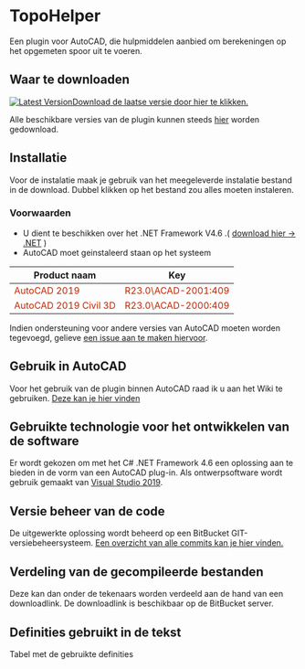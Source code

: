 # TopoHelper

Een plugin voor AutoCAD, die hulpmiddelen aanbied om berekeningen op het opgemeten spoor uit te voeren.

## Waar te downloaden

[![Latest Version](wiki/images/download-cloud.svg)Download de laatse versie door hier te klikken.](http://example.com "TODO: add actual link.")

Alle beschikbare versies van de plugin kunnen steeds [hier](https://bitbucket.org/cadsmurfs/topohelper/downloads/ "Verzammeling van alle downloads op BitBucket.") worden gedownload.

## Installatie

Voor de instalatie maak je gebruik van het meegeleverde instalatie bestand in de download. Dubbel klikken op het bestand zou alles moeten instaleren.

### Voorwaarden

* U dient te beschikken over het .NET Framework V4.6 .( [download hier -> .NET](https://dotnet.microsoft.com/download/dotnet-framework "klik hier om deze te downloaden") )
* AutoCAD moet geinstaleerd staan op het systeem

| Product naam | Key |
| ------------ | --- |
| <span class="colour" style="color:rgb(191, 38, 0)">AutoCAD 2019</span> | <span class="colour" style="color:rgb(191, 38, 0)">R23.0\ACAD-2001:409</span> |
| <span class="colour" style="color:rgb(191, 38, 0)">AutoCAD 2019 Civil 3D</span> | <span class="colour" style="color:rgb(191, 38, 0)">R23.0\ACAD-2000:409</span> |

Indien ondersteuning voor andere versies van AutoCAD moeten worden tegevoegd, gelieve [een issue aan te maken hiervoor](https://bitbucket.org/cadsmurfs/autocad.trusted.locations/issues/new "Aanmaken van een nieuwe issue.").

## Gebruik in AutoCAD

Voor het gebruik van de plugin binnen AutoCAD raad ik u aan het Wiki te gebruiken.
[Deze kan je hier vinden](https://bitbucket.org/cadsmurfs/topohelper/wiki/Home "Wiki: Home: Welkom")

## Gebruikte technologie voor het ontwikkelen van de software

Er wordt gekozen om met het C# .NET Framework 4.6 een oplossing aan te bieden in de vorm van een AutoCAD plug-in. Als ontwerpsoftware wordt gebruik gemaakt van [Visual Studio 2019](https://visualstudio.microsoft.com/vs/).

## Versie beheer van de code

De uitgewerkte oplossing wordt beheerd op een BitBucket GIT-versiebeheersysteem. [Een overzicht van alle commits kan je hier vinden.](https://bitbucket.org/cadsmurfs/topohelper/commits/)

## Verdeling van de gecompileerde bestanden

Deze kan dan onder de tekenaars worden verdeeld aan de hand van een downloadlink. De downloadlink is beschikbaar op de BitBucket server.

## Definities gebruikt in de tekst

Tabel met de gebruikte definities